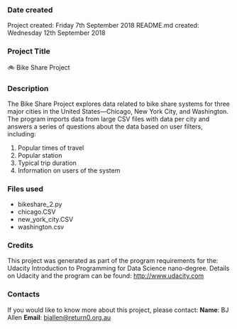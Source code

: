 ### Date created
Project created: Friday 7th September 2018
README.md created: Wednesday 12th September 2018

### Project Title
:bike: Bike Share Project

### Description
The Bike Share Project explores data related to bike share systems for three major cities in the United States—Chicago, New York City, and Washington. The program imports data from large CSV files with data per city and answers a series of questions about the data based on user filters, including:
1. Popular times of travel
2. Popular station
3. Typical trip duration
4. Information on users of the system

### Files used
* bikeshare_2.py
* chicago.CSV
* new_york_city.CSV
* washington.csv

### Credits
This project was generated as part of the program requirements for the: Udacity Introduction to Programming for Data Science nano-degree. Details on Udacity and the program can be found: http://www.udacity.com

### Contacts

If you would like to know more about this project, please contact:
**Name**: BJ Allen
**Email**: bjallen@return0.org.au 
